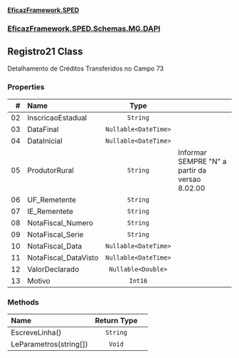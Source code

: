 #### [EficazFramework.SPED](EficazFrameworkSPED.md 'EficazFramework SPED')
### [EficazFramework.SPED.Schemas.MG.DAPI](EficazFramework.SPED.Schemas.MG.DAPI.md 'EficazFramework.SPED.Schemas.MG.DAPI')

## Registro21 Class

Detalhamento de Créditos Transferidos no Campo 73
### Properties

| # | Name | Type | |
| ---: | :--- | :---: | :--- |
| 02 | InscricaoEstadual | `String` |  |
| 03 | DataFinal | `Nullable<DateTime>` |  |
| 04 | DataInicial | `Nullable<DateTime>` |  |
| 05 | ProdutorRural | `String` | Informar SEMPRE "N" a partir da versao 8.02.00 |
| 06 | UF_Remetente | `String` |  |
| 07 | IE_Rementete | `String` |  |
| 08 | NotaFiscal_Numero | `String` |  |
| 09 | NotaFiscal_Serie | `String` |  |
| 10 | NotaFiscal_Data | `Nullable<DateTime>` |  |
| 11 | NotaFiscal_DataVisto | `Nullable<DateTime>` |  |
| 12 | ValorDeclarado | `Nullable<Double>` |  |
| 13 | Motivo | `Int16` |  |
### Methods

| Name | Return Type | |
| :--- | :---: | :--- |
| EscreveLinha() | `String` |  |
| LeParametros(string[]) | `Void` |  |
